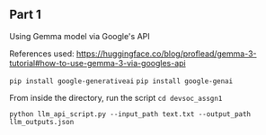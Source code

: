 ## Part 1

Using Gemma model via Google's API

References used: https://huggingface.co/blog/proflead/gemma-3-tutorial#how-to-use-gemma-3-via-googles-api

```pip install google-generativeai```
```pip install google-genai```

From inside the directory, run the script
```cd devsoc_assgn1```

```python llm_api_script.py --input_path text.txt --output_path llm_outputs.json```
